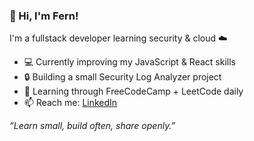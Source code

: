 ### 👋 Hi, I'm Fern!
I'm a fullstack developer learning security & cloud ☁️

- 💻 Currently improving my JavaScript & React skills  
- 🔒 Building a small Security Log Analyzer project  
- 🌱 Learning through FreeCodeCamp + LeetCode daily  
- 📫 Reach me: [LinkedIn]([https://linkedin.com/](https://www.linkedin.com/in/thanchanokcp/))

_“Learn small, build often, share openly.”_
